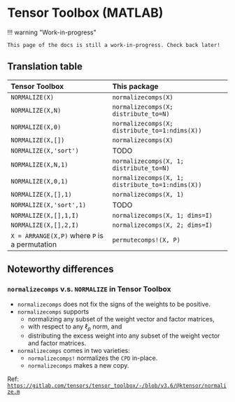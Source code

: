 # Tensor Toolbox (MATLAB)

!!! warning "Work-in-progress"

    This page of the docs is still a work-in-progress. Check back later!

## Translation table

| Tensor Toolbox | This package |
|:-------------- |:------------ |
| `NORMALIZE(X)` | `normalizecomps(X)` |
| `NORMALIZE(X,N)` | `normalizecomps(X; distribute_to=N)` |
| `NORMALIZE(X,0)` | `normalizecomps(X; distribute_to=1:ndims(X))` |
| `NORMALIZE(X,[])` | `normalizecomps(X)` |
| `NORMALIZE(X,'sort')` | TODO |
| `NORMALIZE(X,N,1)` | `normalizecomps(X, 1; distribute_to=N)` |
| `NORMALIZE(X,0,1)` | `normalizecomps(X, 1; distribute_to=1:ndims(X))` |
| `NORMALIZE(X,[],1)` | `normalizecomps(X, 1)` |
| `NORMALIZE(X,'sort',1)` | TODO |
| `NORMALIZE(X,[],1,I)` | `normalizecomps(X, 1; dims=I)` |
| `NORMALIZE(X,[],2,I)` | `normalizecomps(X, 2; dims=I)` |
| `X = ARRANGE(X,P)` where `P` is a permutation | `permutecomps!(X, P)` |

## Noteworthy differences

### `normalizecomps` v.s. `NORMALIZE` in Tensor Toolbox

- `normalizecomps` does not fix the signs of the weights to be positive.
- `normalizecomps` supports
  - normalizing any subset of the weight vector and factor matrices,
  - with respect to any $\ell_p$ norm, and
  - distributing the excess weight into any subset of the weight vector and factor matrices.
- `normalizecomps` comes in two varieties:
  - `normalizecomps!` normalizes the `CPD` in-place.
  - `normalizecomps` makes a new copy.

Ref: [`https://gitlab.com/tensors/tensor_toolbox/-/blob/v3.6/@ktensor/normalize.m`](https://gitlab.com/tensors/tensor_toolbox/-/blob/v3.6/@ktensor/normalize.m)
